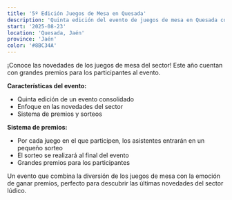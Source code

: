 ```yaml
---
title: '5º Edición Juegos de Mesa en Quesada'
description: 'Quinta edición del evento de juegos de mesa en Quesada con grandes premios y sorteos para los participantes.'
start: '2025-08-23'
location: 'Quesada, Jaén'
province: 'Jaén'
color: '#8BC34A'
---
```


¡Conoce las novedades de los juegos de mesa del sector! Este año cuentan con grandes premios para los participantes al evento.

**Características del evento:**
- Quinta edición de un evento consolidado
- Enfoque en las novedades del sector
- Sistema de premios y sorteos

**Sistema de premios:**
- Por cada juego en el que participen, los asistentes entrarán en un pequeño sorteo
- El sorteo se realizará al final del evento
- Grandes premios para los participantes

Un evento que combina la diversión de los juegos de mesa con la emoción de ganar premios, perfecto para descubrir las últimas novedades del sector lúdico.
